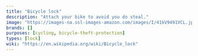 ```yaml
---
title: "Bicycle lock"
description: "Attach your bike to avoid you do steal."
image: "https://images-na.ssl-images-amazon.com/images/I/41kV9491VCL.jpg"
brands: []
purposes: [cycling, bicycle-theft-protection]
types: [lock]
wiki: "https://en.wikipedia.org/wiki/Bicycle_lock"
---
```

